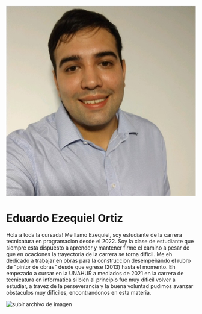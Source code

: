 ![Logo UNAHUR](assets/foto_mia.jpg)
# Eduardo Ezequiel Ortiz

Hola a toda la cursada! Me llamo Ezequiel, soy estudiante de la carrera tecnicatura en programacion desde el 2022. Soy la clase de estudiante que siempre esta dispuesto a aprender y mantener firme el camino a pesar de que en ocaciones la trayectoria de la carrera se torna dificil.
Me eh dedicado a trabajar en obras para la construccion desempeñando el rubro de "pintor de obras" desde que egrese (2013) hasta el momento.
Eh empezado a cursar en la UNAHUR a mediados de 2021 en la carrera de tecnicatura en informatica si bien al principio fue muy dificil volver a estudiar, a travez de la perseverancia y la buena voluntad pudimos avanzar obstaculos muy dificiles, encontrandonos en esta materia. 



![subir archivo de imagen](imagen.jpg)
